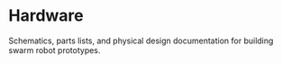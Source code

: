 # Hardware

Schematics, parts lists, and physical design documentation for building swarm robot prototypes.
